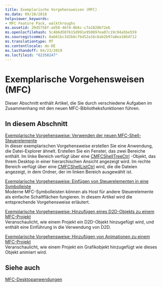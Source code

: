 ```yaml
---
title: Exemplarische Vorgehensweisen (MFC)
ms.date: 09/20/2018
helpviewer_keywords:
- MFC Feature Pack, walkthroughs
ms.assetid: 20d5756f-ad58-46f4-8b6c-c7a1020b72eb
ms.openlocfilehash: 5c4b6d507615d991e950897ea07c19c94a5be559
ms.sourcegitcommit: 0ab61bc3d2b6cfbd52a16c6ab2b97a8ea1864f12
ms.translationtype: MT
ms.contentlocale: de-DE
ms.lasthandoff: 04/23/2019
ms.locfileid: "62358247"
---
```

# <a name="walkthroughs-mfc"></a>Exemplarische Vorgehensweisen (MFC)

Dieser Abschnitt enthält Artikel, die Sie durch verschiedene Aufgaben im Zusammenhang mit den neuen MFC-Bibliotheksfunktionen führen.

## <a name="in-this-section"></a>In diesem Abschnitt

[Exemplarische Vorgehensweise: Verwenden der neuen MFC-Shell-Steuerelemente](../mfc/walkthrough-using-the-new-mfc-shell-controls.md)<br/>
In dieser exemplarischen Vorgehensweise erstellen Sie eine Anwendung, die Datei-Explorer ähnelt. Erstellen Sie ein Fenster, das zwei Bereiche enthält. Im linke Bereich verfügt über eine [CMFCShellTreeCtrl](../mfc/reference/cmfcshelltreectrl-class.md) -Objekt, das Ihrem Desktop in einer hierarchischen Ansicht angezeigt wird. Im rechte Bereich verfügt über eine [CMFCShellListCtrl](../mfc/reference/cmfcshelllistctrl-class.md) wird, die die Dateien angezeigt, in dem Ordner, der im linken Bereich ausgewählt ist.

[Exemplarische Vorgehensweise: Einfügen von Steuerelementen in eine Symbolleiste](../mfc/walkthrough-putting-controls-on-toolbars.md)<br/>
Moderne MFC-Symbolleisten können als Host für andere Steuerelemente als einfache Schaltflächen fungieren. In diesem Artikel wird die entsprechende Vorgehensweise erläutert.

[Exemplarische Vorgehensweise: Hinzufügen eines D2D-Objekts zu einem MFC-Projekt](../mfc/walkthrough-adding-a-d2d-object-to-an-mfc-project.md)<br/>
Veranschaulicht, wie einem Projekt ein D2D-Objekt hinzugefügt wird, und enthält eine Einführung in die Verwendung von D2D.

[Exemplarische Vorgehensweise: Hinzufügen von Animationen zu einem MFC-Projekt](../mfc/walkthrough-adding-animation-to-an-mfc-project.md)<br/>
Veranschaulicht, wie einem Projekt ein Grafikobjekt hinzugefügt wie dieses Objekt animiert wird.

## <a name="see-also"></a>Siehe auch

[MFC-Desktopanwendungen](../mfc/mfc-desktop-applications.md)

